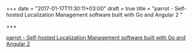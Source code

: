 +++
date = "2017-01-17T11:30:11+03:00"
draft = true
title = "parrot - Self-hosted Localization Management software built with Go and Angular 2 "

+++

<p><a href="https://t.co/Z9yqRgWQBX">parrot - Self-hosted Localization Management software built with Go and Angular 2 </a></p>
